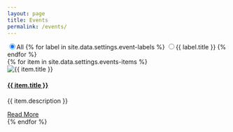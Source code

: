 ```yaml
---
layout: page
title: Events
permalink: /events/
---
```

<!-- Labels for different years -->
<section class="section">
  <div class="container">
    <div class="row mb-5">
      <div class="col-12">
        <div class="btn-group btn-group-toggle justify-content-center d-flex scroll"  data-toggle="buttons">
          <label class="btn btn-sm btn-primary active">
            <input type="radio" name="shuffle-filter" value="all" checked="checked" />All
          </label>
          {% for label in site.data.settings.event-labels %}
          <label class="btn btn-sm btn-primary">
            <input type="radio" name="shuffle-filter" value="{{ label.type }}" />{{ label.title }}
          </label>
          {% endfor %}
        </div>
      </div>
    </div>
   <!--  <div class="row shuffle-wrapper">
      {% for item in site.data.settings.soc-items %}
      <div class="col-lg-4 col-6 mb-4 shuffle-item" data-groups="[{% for soc in item.soc-type %}{% if forloop.first == true %}{% else %},{% endif %}&quot;{{ soc.type }}&quot;{% endfor %}]">
        <div class="position-relative rounded hover-wrapper" href="{{ item.url }}">
          <span class="rounded"> <img src="{{ site.baseurl }}/{{ item.image }}" alt="{{ item.title }}" class="img-fluid  w-100 d-block"></span>
          <div class="hover-overlay">
            <div class="hover-content p-1 m-1">
              <a class="btn btn-xs btn-primary btn-block" style="white-space:normal; word-wrap:break-word;overflow: hidden;text-overflow: ellipsis;" href = "{{item.url | relative_url}}">{{ item.title|Title }}</a>
            </div>
          </div>
        </div>
      </div>
      {% endfor %}
    </div> -->
   <!--  <div class="row">
     		{% for label in site.data.settings.events-items %}
     	<div class="col-lg-4 col-6 mb-4 shuffle-item" data-groups="[{% for event in label.event-type %}{% if forloop.first == true %}{% else %},{% endif %}&quot;{{ event.type }}&quot;{% endfor %}]"> -->
           <!--  <div class="col-lg-4 col-sm-6 mb-4"> -->
               <!--  <article class="card shadow">
                    <img class="rounded card-img-top" src="{{ site.baseurl }}/assets/images/resources/{{ label.image }}"
                        alt="{{ label.title }}">
                    <div class="card-body">
                        <h4 class="card-title"><a class="text-dark"
                                href="{{ label.url }}" target="_blank">{{ label.title }}</a></h4>
                        <p class="cars-text">{{ label.discription }}
                        </p>
                        <a href="{{ label.url }}" class="btn btn-xs btn-primary" target="_blank">Read More</a>
                    </div>
                </article> -->
            <!-- </div> -->
       <!--  </div>
            {% endfor %}
   </div> -->
    <div class="row shuffle-wrapper">
      {% for item in site.data.settings.events-items %}
      <div class="col-lg-4 col-sm-6 mb-4 shuffle-item" data-groups="[{% for event in item.event-type %}{% if forloop.first == true %}{% else %},{% endif %}&quot;{{ event.type }}&quot;{% endfor %}]">
        <!-- <div class="position-relative rounded hover-wrapper" href="{{ item.url }}"> -->
          <article class="card shadow">
          <span class="rounded"> <img src="{{ site.baseurl }}/{{ item.image }}" alt="{{ item.title }}" class="img-fluid  w-100 d-block"></span>
          <div class="card-body">
                        <h4 class="card-title"><a class="text-dark"
                                href="{{ item.url }}" target="_blank">{{ item.title }}</a></h4>
                        <p class="cars-text"> {{ item.description }}
                        </p>
                        <a href="{{ item.url }}" class="btn btn-xs btn-primary" target="_blank">Read More</a>
          </div>
          <!-- <div class="hover-overlay"> -->
          <!--   <div class="hover-content p-1 m-1">
              <a class="btn btn-xs btn-primary btn-block" style="white-space:normal; word-wrap:break-word;overflow: hidden;text-overflow: ellipsis;" href = "{{item.url | relative_url}}">{{ item.title|Title }}</a>
            </div> -->
          <!-- </div> -->
      </article>
        </div>
      <!-- </div> -->
      {% endfor %}
    </div>
  </div>
</section>